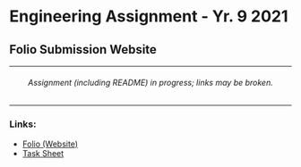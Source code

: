 # Engineering Assignment - Yr. 9 2021
## Folio Submission Website

---
<h6 align="center">Assignment (including README) in progress; links may be broken.</h6>

---
### Links:
* [Folio (Website)](https://turnipguy30.github.io/Engineering-Folio/)
* [Task Sheet](https://github.com/TurnipGuy30/Engineering-Folio/blob/main/Task%20Sheet.pdf)
